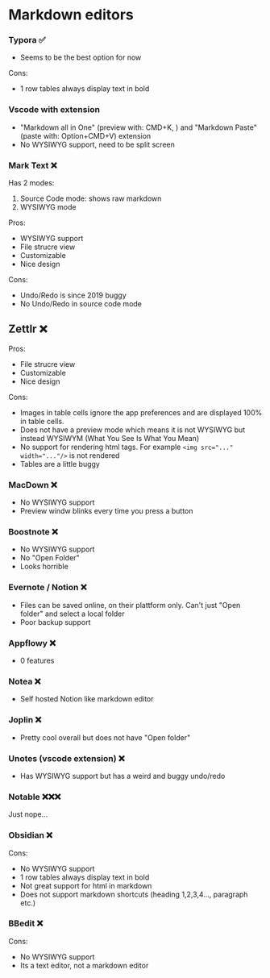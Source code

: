 # Markdown editors

### Typora ✅

* Seems to be the best option for now

Cons:

* 1 row tables always display text in bold

### Vscode with extension

* "Markdown all in One" (preview with: CMD+K, ) and "Markdown Paste" (paste with: Option+CMD+V) extension
* No WYSIWYG support, need to be split screen

### Mark Text ❌

Has 2 modes:

1. Source Code mode: shows raw markdown
2. WYSIWYG mode

Pros:

* WYSIWYG support
* File strucre view
* Customizable
* Nice design

Cons:

* Undo/Redo is since 2019 buggy
* No Undo/Redo in source code mode

## Zettlr ❌

Pros:

* File strucre view
* Customizable
* Nice design

Cons:

* Images in table cells ignore the app preferences and  are displayed 100% in table cells.
* Does not have a preview mode which means it is not WYSIWYG but instead WYSIWYM (What You See Is What You Mean)
* No support for rendering html tags. For example `<img src="..." width="..."/>` is not rendered
* Tables are a little buggy

### MacDown ❌

* No WYSIWYG support
* Preview windw blinks every time you press a button

### Boostnote ❌

* No WYSIWYG support
* No "Open Folder"
* Looks horrible

### Evernote / Notion ❌

* Files can be saved online, on their plattform only. Can't just "Open folder" and select a local folder
* Poor backup support

### Appflowy ❌

* 0 features

### Notea ❌

* Self hosted Notion like markdown editor

### Joplin ❌

* Pretty cool overall but does not have "Open folder"

### Unotes (vscode extension) ❌

* Has WYSIWYG support but has a weird and buggy undo/redo

### Notable ❌❌❌

Just nope...

### Obsidian ❌

Cons:

* No WYSIWYG support
* 1 row tables always display text in bold
* Not great support for html in markdown
* Does not support markdown shortcuts (heading 1,2,3,4..., paragraph etc.)

### BBedit ❌

Cons:

* No WYSIWYG support
* Its a text editor, not a markdown editor




